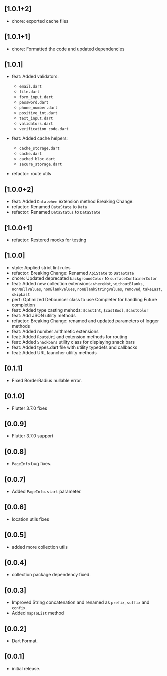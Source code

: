 ## [1.0.1+2]

* chore: exported cache files

## [1.0.1+1]

* chore: Formatted the code and updated dependencies

## [1.0.1]

* feat: Added validators:
    - `email.dart`
    - `file.dart`
    - `form_input.dart`
    - `password.dart`
    - `phone_number.dart`
    - `positive_int.dart`
    - `text_input.dart`
    - `validators.dart`
    - `verification_code.dart`

* feat: Added cache helpers:
    - `cache_storage.dart`
    - `cache.dart`
    - `cached_bloc.dart`
    - `secure_storage.dart`

* refactor: route utils

## [1.0.0+2]

* feat: Added `Data.when` extension method
Breaking Change:
* refactor: Renamed `DataState` to `Data`
* refactor: Renamed `DataStatus` to `DataState`

## [1.0.0+1]

* refactor: Restored mocks for testing

## [1.0.0]

* style: Applied strict lint rules
* refactor: Breaking Change: Renamed `ApiState` to `DataState`
* chore: Updated deprecated `backgroundColor` to `surfaceContainerColor`
* feat: Added new collection extensions: `whereNot`, `withoutBlanks`, `nonNullValues`, `nonBlankValues`, `nonBlankStringValues`, `removed`, `takeLast`, `skipLast`
* perf: Optimized Debouncer class to use Completer for handling Future completion
* feat: Added type casting mehods: `$castInt`, `$castBool`, `$castColor`
* feat: Add JSON utility methods
* refactor: Breaking Change: renamed and updated parameters of logger methods
* feat: Added number arithmetic extensions
* feat: Added `RouteUri` and extension methods for routing
* feat: Added `Snackbars` utility class for displaying snack bars
* feat: Added types.dart file with utility typedefs and callbacks
* feat: Added URL launcher utility methods

## [0.1.1]

* Fixed BorderRadius nullable error.

## [0.1.0]

* Flutter 3.7.0 fixes

## [0.0.9]

* Flutter 3.7.0 support

## [0.0.8]

* `PageInfo` bug fixes.

## [0.0.7]

* Added `PageInfo.start` parameter.

## [0.0.6]

* location utils fixes

## [0.0.5]

* added more collection utils

## [0.0.4]

* collection package dependency fixed.

## [0.0.3]

* Improved String concatenation and renamed as `prefix`, `suffix` and `confix`.
* Added `mapToList` method

## [0.0.2]

* Dart Format.

## [0.0.1]

* initial release.
